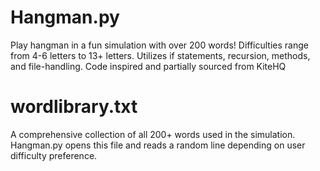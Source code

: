 # Hangman.py
Play hangman in a fun simulation with over 200 words! Difficulties range from 4-6 letters to 13+ letters. Utilizes if statements, recursion, methods, and file-handling. Code inspired and partially sourced from KiteHQ

# wordlibrary.txt
A comprehensive collection of all 200+ words used in the simulation. Hangman.py opens this file and reads a random line depending on user difficulty preference.
